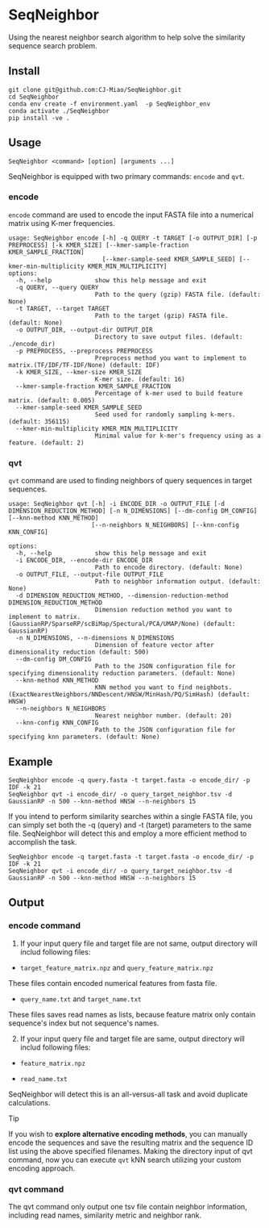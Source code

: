 # SeqNeighbor
Using the nearest neighbor search algorithm to help solve the similarity sequence search problem.
## Install
```
git clone git@github.com:CJ-Miao/SeqNeighbor.git
cd SeqNeighbor
conda env create -f environment.yaml  -p SeqNeighbor_env
conda activate ./SeqNeighbor
pip install -ve .
```
## Usage
```
SeqNeighbor <command> [option] [arguments ...]
```
SeqNeighbor is equipped with two primary commands: `encode` and `qvt`.
### encode
`encode` command are used to encode the input FASTA file into a numerical matrix using K-mer frequencies.
```
usage: SeqNeighbor encode [-h] -q QUERY -t TARGET [-o OUTPUT_DIR] [-p PREPROCESS] [-k KMER_SIZE] [--kmer-sample-fraction KMER_SAMPLE_FRACTION]
                          [--kmer-sample-seed KMER_SAMPLE_SEED] [--kmer-min-multiplicity KMER_MIN_MULTIPLICITY]
options:
  -h, --help            show this help message and exit
  -q QUERY, --query QUERY
                        Path to the query (gzip) FASTA file. (default: None)
  -t TARGET, --target TARGET
                        Path to the target (gzip) FASTA file. (default: None)
  -o OUTPUT_DIR, --output-dir OUTPUT_DIR
                        Directory to save output files. (default: ./encode_dir)
  -p PREPROCESS, --preprocess PREPROCESS
                        Preprocess method you want to implement to matrix.(TF/IDF/TF-IDF/None) (default: IDF)
  -k KMER_SIZE, --kmer-size KMER_SIZE
                        K-mer size. (default: 16)
  --kmer-sample-fraction KMER_SAMPLE_FRACTION
                        Percentage of k-mer used to build feature matrix. (default: 0.005)
  --kmer-sample-seed KMER_SAMPLE_SEED
                        Seed used for randomly sampling k-mers. (default: 356115)
  --kmer-min-multiplicity KMER_MIN_MULTIPLICITY
                        Minimal value for k-mer's frequency using as a feature. (default: 2)
```
### qvt
`qvt` command are used to finding neighbors of query sequences in target sequences.
```
usage: SeqNeighbor qvt [-h] -i ENCODE_DIR -o OUTPUT_FILE [-d DIMENSION_REDUCTION_METHOD] [-n N_DIMENSIONS] [--dm-config DM_CONFIG] [--knn-method KNN_METHOD]
                       [--n-neighbors N_NEIGHBORS] [--knn-config KNN_CONFIG]

options:
  -h, --help            show this help message and exit
  -i ENCODE_DIR, --encode-dir ENCODE_DIR
                        Path to encode directory. (default: None)
  -o OUTPUT_FILE, --output-file OUTPUT_FILE
                        Path to neighbor information output. (default: None)
  -d DIMENSION_REDUCTION_METHOD, --dimension-reduction-method DIMENSION_REDUCTION_METHOD
                        Dimension reduction method you want to implement to matrix.(GaussianRP/SparseRP/scBiMap/Spectural/PCA/UMAP/None) (default: GaussianRP)
  -n N_DIMENSIONS, --n-dimensions N_DIMENSIONS
                        Dimension of feature vector after dimensionality reduction (default: 500)
  --dm-config DM_CONFIG
                        Path to the JSON configuration file for specifying dimensionality reduction parameters. (default: None)
  --knn-method KNN_METHOD
                        KNN method you want to find neighbots.(ExactNearestNeighbors/NNDescent/HNSW/MinHash/PQ/SimHash) (default: HNSW)
  --n-neighbors N_NEIGHBORS
                        Nearest neighbor number. (default: 20)
  --knn-config KNN_CONFIG
                        Path to the JSON configuration file for specifying knn parameters. (default: None)
```

## Example 
```
SeqNeighbor encode -q query.fasta -t target.fasta -o encode_dir/ -p IDF -k 21
SeqNeighbor qvt -i encode_dir/ -o query_target_neighbor.tsv -d GaussianRP -n 500 --knn-method HNSW --n-neighbors 15
```
If you intend to perform similarity searches within a single FASTA file, you can simply set both the -q (query) and -t (target) parameters to the same file. SeqNeighbor will detect this and employ a more efficient method to accomplish the task.
```
SeqNeighbor encode -q target.fasta -t target.fasta -o encode_dir/ -p IDF -k 21
SeqNeighbor qvt -i encode_dir/ -o query_target_neighbor.tsv -d GaussianRP -n 500 --knn-method HNSW --n-neighbors 15
```
## Output
### encode command
1. If your input query file and target file are not same, output directory will includ following files:

- `target_feature_matrix.npz` and `query_feature_matrix.npz`

These files contain encoded numerical features from fasta file.

- `query_name.txt` and `target_name.txt`

These files saves read names as lists, because feature matrix only contain sequence's index but not sequence's names.

2. If your input query file and target file are same, output directory will includ following files:

- `feature_matrix.npz`

- `read_name.txt`

SeqNeighbor will detect this is an all-versus-all task and avoid duplicate calculations.

> [!TIP]
> If you wish to **explore alternative encoding methods**, you can manually encode the sequences and save the resulting matrix and the sequence ID list using the above specified filenames. Making the directory input of qvt command, now you can execute `qvt` kNN search utilizing your custom encoding approach.


### qvt command
The qvt command only output one tsv file contain neighbor information, including read names, similarity metric and neighbor rank.
